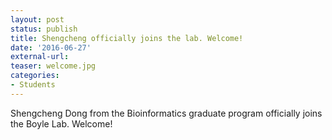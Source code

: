 ```yaml
---
layout: post
status: publish
title: Shengcheng officially joins the lab. Welcome!
date: '2016-06-27'
external-url:
teaser: welcome.jpg
categories:
- Students
---
```


Shengcheng Dong from the Bioinformatics graduate program officially joins the Boyle Lab. Welcome!
